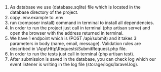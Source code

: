 1. As database we use (database.sqlite) file which is located in the database directory of the project.
2. copy .env.example to .env
3. run (composer install) command in terminal to install all dependencies.
2. In order to run the project just call in terminal (php artisan serve) and open the browser with the address returned in terminal.
3. We have 1 endpoint which is (POST /api/submit) and it takes 3 parameters in body (name, email, message).
Validation rules are described in \App\Http\Requests\SubmitRequest.php file.
4. In order to run the tests just call in terminal (php artisan test).
5. After submission is saved in the database, you can check log which our event listener is writing in the log file (storage/logs/laravel.log).
